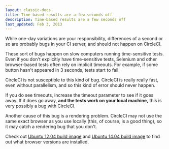 ```yaml
---
layout: classic-docs
title: Time-based results are a few seconds off
description: Time-based results are a few seconds off
last_updated: Feb 3, 2013
---
```


While one-day variations are your responsibility, differences of a second or so are probably bugs in your CI server, and should not happen on CircleCI.

These sort of bugs happen on slow computers running time-sensitive tests.
Even if you don't explicitly have time-sensitive tests, Selenium and other browser-based tests often rely on implicit timeouts.
For example, if some button hasn't appeared in 3 seconds, tests start to fail.

CircleCI is not susceptible to this kind of bug.
CircleCI is really really fast, even without parallelism, and so this kind of error should never happen.

If you do see timeouts, increase the timeout parameter to see if it goes away.
If it does go away, **and the tests work on your local machine,**
this is very possibly a bug with CircleCI.

Another cause of this bug is a rendering problem.
CircleCI may not use the same exact browser as you use locally (this, of course, is a good thing), so it may catch a rendering bug that you don't.

Check out [Ubuntu 12.04 build image]({{site.baseurl}}/build-image-precise/) and [Ubuntu 14.04 build image]({{site.baseurl}}/build-image-trusty/) to find out what browser versions are installed.
